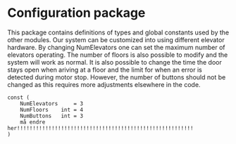 # Configuration package

This package contains definitions of types and global constants used by the other modules. 
Our system can be customized into using different elevator hardware. By changing NumElevators one can set the maximum number of elevators operating. The number of floors is also possible to modify and the system will work as normal. It is also possible to change the time the door stays open when ariving at a floor and the limit for when an error is detected during motor stop. However, the number of buttons should not be changed as this requires more adjustments elsewhere in the code. 
```
const (
	NumElevators     = 3
	NumFloors    int = 4
	NumButtons   int = 3
	må endre her!!!!!!!!!!!!!!!!!!!!!!!!!!!!!!!!!!!!!!!!!!!!!!!!!!!!!!!!
)
```
